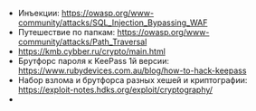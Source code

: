 - Инъекции: https://owasp.org/www-community/attacks/SQL_Injection_Bypassing_WAF
- Путешествие по папкам: https://owasp.org/www-community/attacks/Path_Traversal
- https://kmb.cybber.ru/crypto/main.html
- Брутфорс пароля к KeePass 1й версии: https://www.rubydevices.com.au/blog/how-to-hack-keepass
- Набор взлома и брутфорса разных хешей и криптографии: https://exploit-notes.hdks.org/exploit/cryptography/
- 